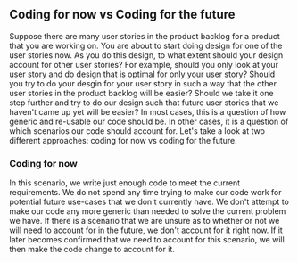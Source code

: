 ## Coding for now vs Coding for the future
Suppose there are many user stories in the product backlog for a product that you are working on. You are about to start doing design for one of the user stories now. As you do this design, to what extent should your design account for other user stories? For example, should you only look at your user story and do design that is optimal for only your user story? Should you try to do your desgin for your user story in such a way that the other user stories in the product backlog will be easier? Should we take it one step further and try to do our design such that future user stories that we haven't came up yet will be easier? In most cases, this is a question of how generic and re-usable our code should be. In other cases, it is a question of which scenarios our code should account for. Let's take a look at two different approaches: coding for now vs coding for the future.

### Coding for now
In this scenario, we write just enough code to meet the current requirements. We do not spend any time trying to make our code work for potential future use-cases that we don't currently have. We don't attempt to make our code any more generic than needed to solve the current problem we have. If there is a scenario that we are unsure as to whether or not we will need to account for in the future, we don't account for it right now. If it later becomes confirmed that we need to account for this scenario, we will then make the code change to account for it. 
